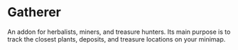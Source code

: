 # Gatherer

An addon for herbalists, miners, and treasure hunters. Its main purpose is to track the closest plants, deposits, and treasure locations on your minimap.
